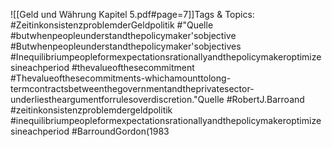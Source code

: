 
![[Geld und Währung Kapitel 5.pdf#page=7]]Tags & Topics:
   #ZeitinkonsistenzproblemderGeldpolitik
   #"Quelle
   #butwhenpeopleunderstandthepolicymaker'sobjective
   #Butwhenpeopleunderstandthepolicymaker'sobjectives
   #Inequilibriumpeopleformexpectationsrationallyandthepolicymakeroptimizesineachperiod
   #thevalueofthesecommitment
   #Thevalueofthesecommitments-whichamounttolong-termcontractsbetweenthegovernmentandtheprivatesector-underliestheargumentforrulesoverdiscretion."Quelle
   #RobertJ.Barroand
   #zeitinkonsistenzproblemdergeldpolitik
   #inequilibriumpeopleformexpectationsrationallyandthepolicymakeroptimizesineachperiod
   #BarroundGordon(1983
